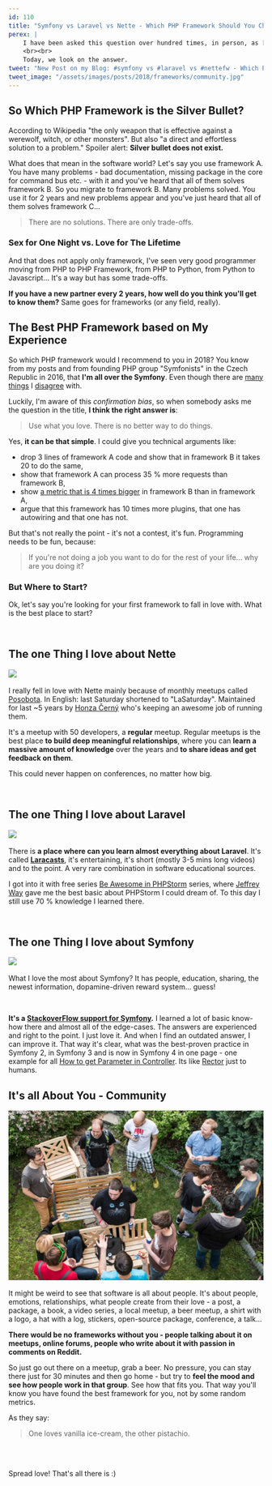 ```yaml
---
id: 110
title: "Symfony vs Laravel vs Nette - Which PHP Framework Should You Choose"
perex: |
    I have been asked this question over hundred times, in person, as [a post request](https://github.com/TomasVotruba/tomasvotruba.cz/issues/278). When to use Symfony? How is Laravel better than Symfony? What are Nette killer features compared to Symfony and Laravel?
    <br><br>
    Today, we look on the answer.
tweet: "New Post on my Blog: #symfony vs #laravel vs #nettefw - Which PHP Framework Should You Choose #php #community"
tweet_image: "/assets/images/posts/2018/frameworks/community.jpg"
---
```


## So Which PHP Framework is the Silver Bullet?

According to Wikipedia "the only weapon that is effective against a werewolf, witch, or other monsters". But also "a direct and effortless solution to a problem." Spoiler alert: **Silver bullet does not exist.**

What does that mean in the software world? Let's say you use framework A. You have many problems - bad documentation, missing package in the core for command bus etc. - with it and you've heard that all of them solves framework B. So you migrate to framework B. Many problems solved. You use it for 2 years and  new problems appear and you've just heard that all of them solves framework C...

<blockquote class="blockquote text-center mt-lg-5 mb-lg-5">
    There are no solutions. There are only trade-offs.
</blockquote>

### Sex for One Night vs. Love for The Lifetime

And that does not apply only framework, I've seen very good programmer moving from PHP to PHP Framework, from PHP to Python, from Python to Javascript... It's a way but has some trade-offs.

**If you have a new partner every 2 years, how well do you think you'll get to know them?** Same goes for frameworks (or any field, really).

## The Best PHP Framework based on My Experience

So which PHP framework would I recommend to you in 2018? You know from my posts and from founding PHP group "Symfonists" in the Czech Republic in 2016, that **I'm all over the Symfony**. Even though there are [many](/blog/2017/02/12/drop-all-service-tags-in-your-nette-and-symfony-applications/#get-rid-of-tagging-in-symfony) [things](https://github.com/symfony/symfony/pull/26686) I [disagree](/blog/2018/04/23/how-to-slowly-turn-your-symfony-project-to-legacy-with-action-injection/) with.

Luckily, I'm aware of this *confirmation bias*, so when somebody asks me the question in the title, **I think the right answer is**:

<blockquote class="blockquote text-center mt-lg-5 mb-lg-5">
    Use what you love. There is no better way to do things.
</blockquote>

Yes, **it can be that simple**. I could give you technical arguments like:

- drop 3 lines of framework A code and show that in framework B it takes 20 to do the same,
- show that framework A can process 35 % more requests than framework B,
- show [a metric that is 4 times bigger](https://medium.com/@taylorotwell/measuring-code-complexity-64356da605f9) in framework B than in framework A,
- argue that this framework has 10 times more plugins, that one has autowiring and that one has not.

But that's not really the point - it's not a contest, it's fun. Programming needs to be fun, because:

<blockquote class="blockquote text-center mt-lg-5 mb-lg-5">
    If you're not doing a job you want to do for the rest of your life... why are you doing it?
</blockquote>

### But Where to Start?

Ok, let's say you're looking for your first framework to fall in love with. What is the best place to start?

<br>

## The one Thing I love about Nette

<img src="https://files.nette.org/git/www/nette-logo-blue.png" width="300">

I really fell in love with Nette mainly because of monthly meetups called [Posobota](https://www.posobota.cz/). In English: last Saturday shortened to "LaSaturday". Maintained for last ~5 years by [Honza Černý](https://honzacerny.com/) who's keeping an awesome job of running them.

It's a meetup with 50 developers, a **regular** meetup. Regular meetups is the best place **to build deep meaningful relationships**, where you can **learn a massive amount of knowledge** over the years and **to share ideas and get feedback on them**.

This could never happen on conferences, no matter how big.

<br>

## The one Thing I love about Laravel

<img src="https://www.loadsys.com/wp-content/uploads/laravel_loadsys.png" width="300">

There is **a place where can you learn almost everything about Laravel**. It's called **[Laracasts](https://laracasts.com/)**, it's entertaining, it's short (mostly 3-5 mins long videos) and to the point. A very rare combination in software educational sources.

I got into it with free series [Be Awesome in PHPStorm](https://laracasts.com/series/how-to-be-awesome-in-phpstorm) series, where [Jeffrey Way](https://github.com/JeffreyWay) gave me the best basic about PHPStorm I could dream of. To this day I still use 70 % knowledge I learned there.

<br>

## The one Thing I love about Symfony

<img src="https://www.rostemespolecne.cz/copohwegoiwhe/uploads/2017/01/symfony_black_02.png" width=300>

What I love the most about Symfony? It has people, education, sharing, the newest information, dopamine-driven reward system... guess!

<br>

**It's a [StackoverFlow support for Symfony](https://stackoverflow.com/questions/tagged/symfony).** I learned a lot of basic know-how there and almost all of the edge-cases. The answers are experienced and right to the point. I just love it. And when I find an outdated answer, I can improve it. That way it's clear, what was the best-proven practice in Symfony 2, in Symfony 3 and is now in Symfony 4 in one page - one example for all [How to get Parameter in Controller](https://stackoverflow.com/questions/13901256/how-do-i-read-from-parameters-yml-in-a-controller-in-symfony2). Its like [Rector](https://github.com/rectorphp/rector) just to humans.

## It's all About You - Community

<img src="/assets/images/posts/2018/frameworks/community.jpg">

It might be weird to see that software is all about people. It's about people, emotions, relationships, what people create from their love - a post, a package, a book, a video series, a local meetup, a beer meetup, a shirt with a logo, a hat with a log, stickers, open-source package, conference, a talk...

**There would be no frameworks without you - people talking about it on meetups, online forums, people who write about it with passion in comments on Reddit.**

So just go out there on a meetup, grab a beer. No pressure, you can stay there just for 30 minutes and then go home - but try to **feel the mood and see how people work in that group**. See how that fits you. That way you'll know you have found the best framework for you, not by some random metrics.

As they say:

<blockquote class="blockquote text-center mt-lg-5 mb-lg-5">
    One loves vanilla ice-cream, the other pistachio.
</blockquote>

<br><br>

Spread love! That's all there is :)
